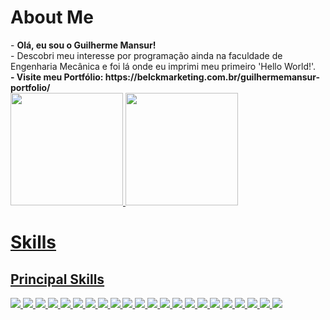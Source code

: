 <h1>About Me</h1>
- <strong>Olá, eu sou o Guilherme Mansur!</strong>
<br>
- Descobri meu interesse por programação ainda na faculdade de Engenharia Mecânica e foi lá onde eu imprimi meu primeiro 'Hello World!'.
<br>
<strong>
- Visite meu Portfólio:  https://belckmarketing.com.br/guilhermemansur-portfolio/
</strong>
<div>
<a href="https://github.com/alanguilhermeM">
<img height="180em" src="https://github-readme-stats.vercel.app/api/top-langs/?username=alanguilhermeM&layout=compact&langs_count=7&theme=dark"/>
<img height="180em" src="https://github-readme-stats.vercel.app/api?username=alanguilhermeM&show_icons=true&theme=dracula&include_all_commits=true&count_private=true"/>
</div>

<h1>Skills</h1>
<h2>Principal Skills</h2>
<div>
  <img src="https://img.shields.io/badge/HTML5-E34F26?style=for-the-badge&logo=html5&logoColor=white"> 
  <img src="https://img.shields.io/badge/CSS3-1572B6?style=for-the-badge&logo=css3&logoColor=white"> 
  <img src="https://img.shields.io/badge/JavaScript-323330?style=for-the-badge&logo=javascript&logoColor=F7DF1E">
  <img src="https://img.shields.io/badge/TypeScript-007ACC?style=for-the-badge&logo=typescript&logoColor=white">
  <img src="https://img.shields.io/badge/React-20232A?style=for-the-badge&logo=react&logoColor=61DAFB">
  <img src="https://img.shields.io/badge/React_Native-20232A?style=for-the-badge&logo=react&logoColor=61DAFB">
  <img src="https://img.shields.io/badge/React_Router-CA4245?style=for-the-badge&logo=react-router&logoColor=white"> 
  <img src="https://img.shields.io/badge/Redux-593D88?style=for-the-badge&logo=redux&logoColor=white">
  <img src="https://img.shields.io/badge/Express%20js-000000?style=for-the-badge&logo=express&logoColor=white">
  <img src="https://img.shields.io/badge/Python-FFD43B?style=for-the-badge&logo=python&logoColor=blue">
  <img src="https://img.shields.io/badge/Node%20js-339933?style=for-the-badge&logo=nodedotjs&logoColor=white">
  <img src="https://img.shields.io/badge/MySQL-005C84?style=for-the-badge&logo=mysql&logoColor=white">
  <img src="https://img.shields.io/badge/Docker-2CA5E0?style=for-the-badge&logo=docker&logoColor=white">
  <img src="https://img.shields.io/badge/Jest-C21325?style=for-the-badge&logo=jest&logoColor=white">
  <img src="https://img.shields.io/badge/Cypress-17202C?style=for-the-badge&logo=cypress&logoColor=white">
  <img src="https://img.shields.io/badge/Mocha-8D6748?style=for-the-badge&logo=Mocha&logoColor=white">
  <img src="https://img.shields.io/badge/npm-CB3837?style=for-the-badge&logo=npm&logoColor=white">
  <img src="https://img.shields.io/badge/json-5E5C5C?style=for-the-badge&logo=json&logoColor=white"> 
  <img src="https://img.shields.io/badge/eslint-3A33D1?style=for-the-badge&logo=eslint&logoColor=white">
  <img src="https://img.shields.io/badge/stylelint-000?style=for-the-badge&logo=stylelint&logoColor=white">  
  <img src="https://img.shields.io/badge/Trello-0052CC?style=for-the-badge&logo=trello&logoColor=white"> 
  <img src="https://img.shields.io/badge/Microsoft_Word-2B579A?style=for-the-badge&logo=microsoft-word&logoColor=white">
</div>
<br>



